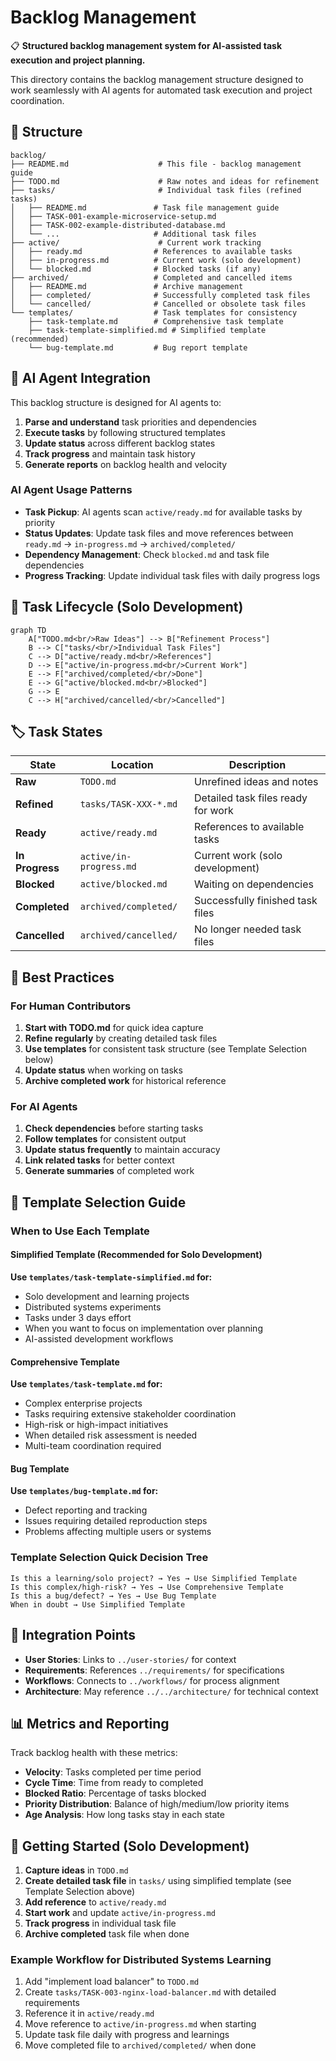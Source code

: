 # Backlog Management

📋 **Structured backlog management system for AI-assisted task execution and project planning.**

This directory contains the backlog management structure designed to work seamlessly with AI agents for automated task execution and project coordination.

## 📁 Structure

```
backlog/
├── README.md                    # This file - backlog management guide
├── TODO.md                      # Raw notes and ideas for refinement
├── tasks/                       # Individual task files (refined tasks)
│   ├── README.md               # Task file management guide
│   ├── TASK-001-example-microservice-setup.md
│   ├── TASK-002-example-distributed-database.md
│   └── ...                     # Additional task files
├── active/                      # Current work tracking
│   ├── ready.md                # References to available tasks
│   ├── in-progress.md          # Current work (solo development)
│   └── blocked.md              # Blocked tasks (if any)
├── archived/                   # Completed and cancelled items
│   ├── README.md               # Archive management
│   ├── completed/              # Successfully completed task files
│   └── cancelled/              # Cancelled or obsolete task files
└── templates/                  # Task templates for consistency
    ├── task-template.md        # Comprehensive task template
    ├── task-template-simplified.md # Simplified template (recommended)
    └── bug-template.md         # Bug report template
```

## 🤖 AI Agent Integration

This backlog structure is designed for AI agents to:

1. **Parse and understand** task priorities and dependencies
2. **Execute tasks** by following structured templates
3. **Update status** across different backlog states
4. **Track progress** and maintain task history
5. **Generate reports** on backlog health and velocity

### AI Agent Usage Patterns

- **Task Pickup**: AI agents scan `active/ready.md` for available tasks by priority
- **Status Updates**: Update task files and move references between `ready.md` → `in-progress.md` → `archived/completed/`
- **Dependency Management**: Check `blocked.md` and task file dependencies
- **Progress Tracking**: Update individual task files with daily progress logs

## 📝 Task Lifecycle (Solo Development)

```mermaid
graph TD
    A["TODO.md<br/>Raw Ideas"] --> B["Refinement Process"]
    B --> C["tasks/<br/>Individual Task Files"]
    C --> D["active/ready.md<br/>References"]
    D --> E["active/in-progress.md<br/>Current Work"]
    E --> F["archived/completed/<br/>Done"]
    E --> G["active/blocked.md<br/>Blocked"]
    G --> E
    C --> H["archived/cancelled/<br/>Cancelled"]
```

## 🏷️ Task States

| State | Location | Description |
|-------|----------|-------------|
| **Raw** | `TODO.md` | Unrefined ideas and notes |
| **Refined** | `tasks/TASK-XXX-*.md` | Detailed task files ready for work |
| **Ready** | `active/ready.md` | References to available tasks |
| **In Progress** | `active/in-progress.md` | Current work (solo development) |
| **Blocked** | `active/blocked.md` | Waiting on dependencies |
| **Completed** | `archived/completed/` | Successfully finished task files |
| **Cancelled** | `archived/cancelled/` | No longer needed task files |

## 🎯 Best Practices

### For Human Contributors
1. **Start with TODO.md** for quick idea capture
2. **Refine regularly** by creating detailed task files
3. **Use templates** for consistent task structure (see Template Selection below)
4. **Update status** when working on tasks
5. **Archive completed work** for historical reference

### For AI Agents
1. **Check dependencies** before starting tasks
2. **Follow templates** for consistent output
3. **Update status frequently** to maintain accuracy
4. **Link related tasks** for better context
5. **Generate summaries** of completed work

## 📝 Template Selection Guide

### When to Use Each Template

#### Simplified Template (Recommended for Solo Development)
**Use `templates/task-template-simplified.md` for:**
- Solo development and learning projects
- Distributed systems experiments
- Tasks under 3 days effort
- When you want to focus on implementation over planning
- AI-assisted development workflows

#### Comprehensive Template  
**Use `templates/task-template.md` for:**
- Complex enterprise projects
- Tasks requiring extensive stakeholder coordination
- High-risk or high-impact initiatives
- When detailed risk assessment is needed
- Multi-team coordination required

#### Bug Template
**Use `templates/bug-template.md` for:**
- Defect reporting and tracking
- Issues requiring detailed reproduction steps
- Problems affecting multiple users or systems

### Template Selection Quick Decision Tree
```
Is this a learning/solo project? → Yes → Use Simplified Template
Is this complex/high-risk? → Yes → Use Comprehensive Template  
Is this a bug/defect? → Yes → Use Bug Template
When in doubt → Use Simplified Template
```

## 🔗 Integration Points

- **User Stories**: Links to `../user-stories/` for context
- **Requirements**: References `../requirements/` for specifications
- **Workflows**: Connects to `../workflows/` for process alignment
- **Architecture**: May reference `../../architecture/` for technical context

## 📊 Metrics and Reporting

Track backlog health with these metrics:
- **Velocity**: Tasks completed per time period
- **Cycle Time**: Time from ready to completed
- **Blocked Ratio**: Percentage of tasks blocked
- **Priority Distribution**: Balance of high/medium/low priority items
- **Age Analysis**: How long tasks stay in each state

## 🚀 Getting Started (Solo Development)

1. **Capture ideas** in `TODO.md`
2. **Create detailed task file** in `tasks/` using simplified template (see Template Selection above)
3. **Add reference** to `active/ready.md`
4. **Start work** and update `active/in-progress.md`
5. **Track progress** in individual task file
6. **Archive completed** task file when done

### Example Workflow for Distributed Systems Learning
1. Add "implement load balancer" to `TODO.md`
2. Create `tasks/TASK-003-nginx-load-balancer.md` with detailed requirements
3. Reference it in `active/ready.md`
4. Move reference to `active/in-progress.md` when starting
5. Update task file daily with progress and learnings
6. Move completed file to `archived/completed/` when done
